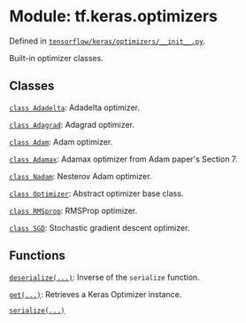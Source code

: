 <div itemscope itemtype="http://developers.google.com/ReferenceObject">
<meta itemprop="name" content="tf.keras.optimizers" />
</div>

# Module: tf.keras.optimizers



Defined in [`tensorflow/keras/optimizers/__init__.py`](https://www.tensorflow.org/code/tensorflow/keras/optimizers/__init__.py).

Built-in optimizer classes.

## Classes

[`class Adadelta`](../../tf/keras/optimizers/Adadelta.md): Adadelta optimizer.

[`class Adagrad`](../../tf/keras/optimizers/Adagrad.md): Adagrad optimizer.

[`class Adam`](../../tf/keras/optimizers/Adam.md): Adam optimizer.

[`class Adamax`](../../tf/keras/optimizers/Adamax.md): Adamax optimizer from Adam paper's Section 7.

[`class Nadam`](../../tf/keras/optimizers/Nadam.md): Nesterov Adam optimizer.

[`class Optimizer`](../../tf/keras/optimizers/Optimizer.md): Abstract optimizer base class.

[`class RMSprop`](../../tf/keras/optimizers/RMSprop.md): RMSProp optimizer.

[`class SGD`](../../tf/keras/optimizers/SGD.md): Stochastic gradient descent optimizer.

## Functions

[`deserialize(...)`](../../tf/keras/optimizers/deserialize.md): Inverse of the `serialize` function.

[`get(...)`](../../tf/keras/optimizers/get.md): Retrieves a Keras Optimizer instance.

[`serialize(...)`](../../tf/keras/optimizers/serialize.md)

